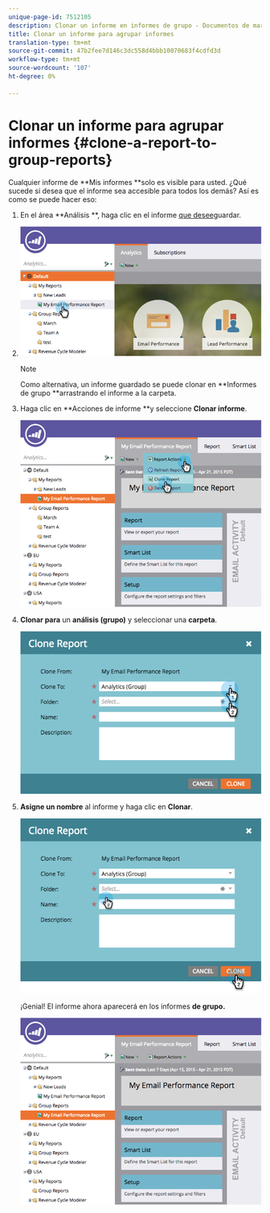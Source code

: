 ```yaml
---
unique-page-id: 7512105
description: Clonar un informe en informes de grupo - Documentos de marketing - Documentación del producto
title: Clonar un informe para agrupar informes
translation-type: tm+mt
source-git-commit: 47b2fee7d146c3dc558d4bbb10070683f4cdfd3d
workflow-type: tm+mt
source-wordcount: '107'
ht-degree: 0%

---
```



# Clonar un informe para agrupar informes {#clone-a-report-to-group-reports}

Cualquier informe de **Mis informes **solo es visible para usted. ¿Qué sucede si desea que el informe sea accesible para todos los demás? Así es como se puede hacer eso:

1. En el área **Análisis **, haga clic en el informe [que desee](../../../../product-docs/reporting/basic-reporting/creating-reports/save-a-report.md)guardar.
1. ![](assets/image2015-4-21-11-3a25-3a54.png)

   >[!NOTE]
   >
   >Como alternativa, un informe guardado se puede clonar en **Informes de grupo **arrastrando el informe a la carpeta.

1. Haga clic en **Acciones de informe **y seleccione **Clonar informe**.

   ![](assets/image2015-4-21-11-3a29-3a32.png)

1. **Clonar para** un **análisis (grupo)** y seleccionar una **carpeta**.

   ![](assets/image2015-4-21-11-3a32-3a0.png)

1. **Asigne un nombre** al informe y haga clic en **Clonar**.

   ![](assets/image2015-4-21-11-3a33-3a11.png)

   ¡Genial! El informe ahora aparecerá en los informes **de grupo.**

   ![](assets/image2015-4-21-11-3a37-3a25.png)

